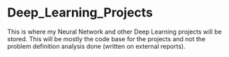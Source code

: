# Deep_Learning_Projects
This is where my Neural Network and other Deep Learning projects will be stored. This will be mostly the code base for the projects and not the problem definition analysis done (written on external reports).
